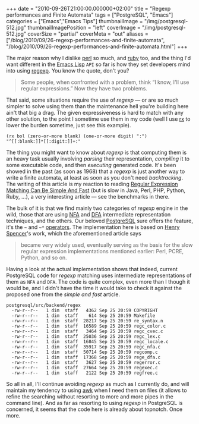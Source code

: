 +++
date = "2010-09-26T21:00:00.000000+02:00"
title = "Regexp performances and Finite Automata"
tags = ["PostgreSQL", "Emacs"]
categories = ["Emacs","Emacs Tips"]
thumbnailImage = "/img/postgresql-512.jpg"
thumbnailImagePosition = "left"
coverImage = "/img/postgresql-512.jpg"
coverSize = "partial"
coverMeta = "out"
aliases = ["/blog/2010/09/26-regexp-performances-and-finite-automata",
           "/blog/2010/09/26-regexp-performances-and-finite-automata.html"]
+++

The major reason why I dislike 
[perl](http://www.perl.org/) so much, and 
[ruby](http://www.ruby-lang.org) too, and the thing I'd
want different in the 
[Emacs Lisp](http://www.gnu.org/software/emacs/manual/elisp.html) 
`API` so far is how they set developers mind
into using 
[regexp](http://www.regular-expressions.info/). You know the quote, don't you?

> Some people, when confronted with a problem, think “I know, I'll use regular
> expressions.” Now they have two problems.


That said, some situations require the use of 
*regexp* — or are so much
simpler to solve using them than the maintenance hell you're building here
ain't that big a drag. The given expressiveness is hard to match with any
other solution, to the point I sometime use them in my code (well I use 
[rx](http://www.emacswiki.org/emacs/rx)
to lower the burden sometime, just see this example).

~~~
(rx bol (zero-or-more blank) (one-or-more digit) ":")
"^[[:blank:]]*[[:digit:]]+:"
~~~


The thing you might want to know about 
*regexp* is that computing them is an
heavy task usually involving 
*parsing* their representation, 
*compiling* it to
some executable code, and then 
*executing* generated code. It's been showed in
the past (as soon as 1968) that a 
*regexp* is just another way to write a
finite automata, at least as soon as you don't need 
*backtracking*. The
writing of this article is my reaction to reading
[Regular Expression Matching Can Be Simple And Fast](http://swtch.com/~rsc/regexp/regexp1.html) (but is slow in Java,
Perl, PHP, Python, Ruby, ...), a very interesting article — see the
benchmarks in there.

The bulk of it is that we find mainly two categories of 
*regexp* engine in the
wild, those that are using 
[NFA](http://en.wikipedia.org/wiki/Nondeterministic_finite_state_machine) and 
[DFA](http://en.wikipedia.org/wiki/Deterministic_finite_automaton) intermediate representation
techniques, and the others. Our beloved 
[PostgreSQL](http://www.postgresql.org/) sure offers the feature,
it's the 
`~` and 
`~*` 
[operators](http://www.postgresql.org/docs/9.0/interactive/functions-matching.html). The implementation here is based on
[Henry Spencer](http://www.arglist.com/regex/)'s work, which the aforementioned article says

> became very widely used, eventually serving as the basis for the slow
> regular expression implementations mentioned earlier: Perl, PCRE, Python,
> and so on.


Having a look at the actual implementation shows that indeed, current
PostgreSQL code for 
*regexp* matching uses intermediate representations of
them as 
`NFA` and 
`DFA`. The code is quite complex, even more than I though it
would be, and I didn't have the time it would take to check it against the
proposed one from the 
*simple and fast* article.

~~~
postgresql/src/backend/regex
  -rw-r--r--   1 dim  staff   4362 Sep 25 20:59 COPYRIGHT
  -rw-r--r--   1 dim  staff    614 Sep 25 20:59 Makefile
  -rw-r--r--   1 dim  staff  28217 Sep 25 20:59 re_syntax.n
  -rw-r--r--   1 dim  staff  16589 Sep 25 20:59 regc_color.c
  -rw-r--r--   1 dim  staff   3464 Sep 25 20:59 regc_cvec.c
  -rw-r--r--   1 dim  staff  25036 Sep 25 20:59 regc_lex.c
  -rw-r--r--   1 dim  staff  16845 Sep 25 20:59 regc_locale.c
  -rw-r--r--   1 dim  staff  35917 Sep 25 20:59 regc_nfa.c
  -rw-r--r--   1 dim  staff  50714 Sep 25 20:59 regcomp.c
  -rw-r--r--   1 dim  staff  17368 Sep 25 20:59 rege_dfa.c
  -rw-r--r--   1 dim  staff   3627 Sep 25 20:59 regerror.c
  -rw-r--r--   1 dim  staff  27664 Sep 25 20:59 regexec.c
  -rw-r--r--   1 dim  staff   2122 Sep 25 20:59 regfree.c
~~~


So all in all, I'll continue avoiding 
*regexp* as much as I currently do, and
will maintain my tendency to using 
[awk](http://www.gnu.org/manual/gawk/gawk.html) when I need them on files (it allows
to refine the searching without resorting to more and more pipes in the
command line). And as far as resorting to using 
*regexp* in PostgreSQL is
concerned, it seems that the code here is already about topnotch. Once more.
